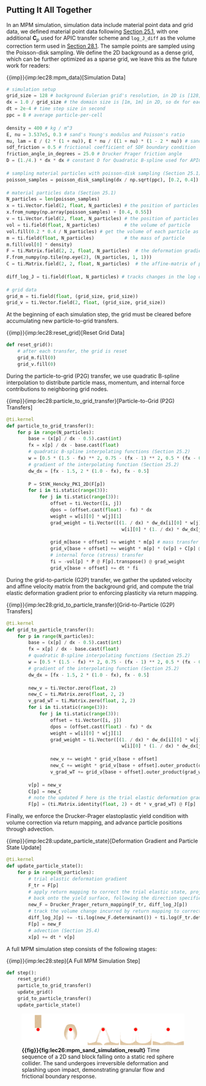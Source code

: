 ## Putting It All Together

In an MPM simulation, simulation data include material point data and grid data, we defined material point data following [Section 25.1](./lec25.1-material_particles.md), with one additional $\mathbf{C}_p$ used for APIC transfer scheme and `log_J_diff` as the volume correction term used in [Section 28.1](./lec28.1-drucker_prager.md). The sample points are sampled using the Poisson-disk sampling. We define the 2D background as a dense grid, which can be further optimized as a sparse grid, we leave this as the  future work for readers:

{{imp}}{imp:lec28:mpm_data}[Simulation Data]
``` Python
# simulation setup
grid_size = 128 # background Eulerian grid's resolution, in 2D is [128, 128]
dx = 1.0 / grid_size # the domain size is [1m, 1m] in 2D, so dx for each cell is (1/128)m
dt = 2e-4 # time step size in second
ppc = 8 # average particle-per-cell

density = 400 # kg / m^3
E, nu = 3.537e5, 0.3 # sand's Young's modulus and Poisson's ratio
mu, lam = E / (2 * (1 + nu)), E * nu / ((1 + nu) * (1 - 2 * nu)) # sand's Lame parameters
sdf_friction = 0.5 # frictional coefficient of SDF boundary condition
friction_angle_in_degrees = 25.0 # Drucker Prager friction angle
D = (1./4.) * dx * dx # constant D for Quadratic B-spline used for APIC

# sampling material particles with poisson-disk sampling (Section 25.1)
poisson_samples = poisson_disk_sampling(dx / np.sqrt(ppc), [0.2, 0.4]) # simulating a [30cm, 50cm] sand block

# material particles data (Section 25.1)
N_particles = len(poisson_samples)
x = ti.Vector.field(2, float, N_particles) # the position of particles
x.from_numpy(np.array(poisson_samples) + [0.4, 0.55])
v = ti.Vector.field(2, float, N_particles) # the position of particles
vol = ti.field(float, N_particles)         # the volume of particle
vol.fill(0.2 * 0.4 / N_particles) # get the volume of each particle as V_rest / N_particles
m = ti.field(float, N_particles)           # the mass of particle
m.fill(vol[0] * density)
F = ti.Matrix.field(2, 2, float, N_particles)  # the deformation gradient of particles
F.from_numpy(np.tile(np.eye(2), (N_particles, 1, 1)))
C = ti.Matrix.field(2, 2, float, N_particles)  # the affine-matrix of particles

diff_log_J = ti.field(float, N_particles) # tracks changes in the log of the volume gained during extension

# grid data
grid_m = ti.field(float, (grid_size, grid_size))
grid_v = ti.Vector.field(2, float, (grid_size, grid_size))
```

At the beginning of each simulation step, the grid must be cleared before accumulating new particle-to-grid transfers.

{{imp}}{imp:lec28:reset_grid}[Reset Grid Data]
``` Python
def reset_grid():
    # after each transfer, the grid is reset
    grid_m.fill(0)
    grid_v.fill(0)
```

During the particle-to-grid (P2G) transfer, we use quadratic B-spline interpolation to distribute particle mass, momentum, and internal force contributions to neighboring grid nodes.

{{imp}}{imp:lec28:particle_to_grid_transfer}[Particle-to-Grid (P2G) Transfers]
``` Python
@ti.kernel
def particle_to_grid_transfer():
    for p in range(N_particles):
        base = (x[p] / dx - 0.5).cast(int)
        fx = x[p] / dx - base.cast(float)
        # quadratic B-spline interpolating functions (Section 25.2)
        w = [0.5 * (1.5 - fx) ** 2, 0.75 - (fx - 1) ** 2, 0.5 * (fx - 0.5) ** 2]
        # gradient of the interpolating function (Section 25.2)
        dw_dx = [fx - 1.5, 2 * (1.0 - fx), fx - 0.5]

        P = StVK_Hencky_PK1_2D(F[p])
        for i in ti.static(range(3)):
            for j in ti.static(range(3)):
                offset = ti.Vector([i, j])
                dpos = (offset.cast(float) - fx) * dx
                weight = w[i][0] * w[j][1]
                grad_weight = ti.Vector([(1. / dx) * dw_dx[i][0] * w[j][1], 
                                          w[i][0] * (1. / dx) * dw_dx[j][1]])

                grid_m[base + offset] += weight * m[p] # mass transfer
                grid_v[base + offset] += weight * m[p] * (v[p] + C[p] @ dpos) # momentum Transfer, APIC formulation
                # internal force (stress) transfer
                fi = -vol[p] * P @ F[p].transpose() @ grad_weight
                grid_v[base + offset] += dt * fi
```

During the grid-to-particle (G2P) transfer, we gather the updated velocity and affine velocity matrix from the background grid, and compute the trial elastic deformation gradient prior to enforcing plasticity via return mapping.

{{imp}}{imp:lec28:grid_to_particle_transfer}[Grid-to-Particle (G2P) Transfers]
``` Python
@ti.kernel
def grid_to_particle_transfer():
    for p in range(N_particles):
        base = (x[p] / dx - 0.5).cast(int)
        fx = x[p] / dx - base.cast(float)
        # quadratic B-spline interpolating functions (Section 25.2)
        w = [0.5 * (1.5 - fx) ** 2, 0.75 - (fx - 1) ** 2, 0.5 * (fx - 0.5) ** 2]
        # gradient of the interpolating function (Section 25.2)
        dw_dx = [fx - 1.5, 2 * (1.0 - fx), fx - 0.5]

        new_v = ti.Vector.zero(float, 2)
        new_C = ti.Matrix.zero(float, 2, 2)
        v_grad_wT = ti.Matrix.zero(float, 2, 2)
        for i in ti.static(range(3)):
            for j in ti.static(range(3)):
                offset = ti.Vector([i, j])
                dpos = (offset.cast(float) - fx) * dx
                weight = w[i][0] * w[j][1]
                grad_weight = ti.Vector([(1. / dx) * dw_dx[i][0] * w[j][1], 
                                          w[i][0] * (1. / dx) * dw_dx[j][1]])

                new_v += weight * grid_v[base + offset]
                new_C += weight * grid_v[base + offset].outer_product(dpos) / D
                v_grad_wT += grid_v[base + offset].outer_product(grad_weight)

        v[p] = new_v
        C[p] = new_C
        # note the updated F here is the trial elastic deformation gradient
        F[p] = (ti.Matrix.identity(float, 2) + dt * v_grad_wT) @ F[p]
```

Finally, we enforce the Drucker-Prager elastoplastic yield condition with volume correction via return mapping, and advance particle positions through advection.

{{imp}}{imp:lec28:update_particle_state}[Deformation Gradient and Particle State Update]
``` Python
@ti.kernel
def update_particle_state():
    for p in range(N_particles):
        # trial elastic deformation gradient
        F_tr = F[p]
        # apply return mapping to correct the trial elastic state, projecting the stress induced by F_tr
        # back onto the yield surface, following the direction specified by the plastic flow rule. (Section 26.2)
        new_F = Drucker_Prager_return_mapping(F_tr, diff_log_J[p])
        # track the volume change incurred by return mapping to correct volume, following https://dl.acm.org/doi/10.1145/3072959.3073651 sec 4.3.4
        diff_log_J[p] += -ti.log(new_F.determinant()) + ti.log(F_tr.determinant()) # formula (26)
        F[p] = new_F
        # advection (Section 25.4)
        x[p] += dt * v[p]
```

A full MPM simulation step consists of the following stages:

{{imp}}{imp:lec28:step}[A Full MPM Simulation Step]
``` Python
def step():
    reset_grid()
    particle_to_grid_transfer()
    update_grid()
    grid_to_particle_transfer()
    update_particle_state()
```

<figure>
    <center>
    <img src="img/lec28/mpm_sand_simulation_result.png">
    </center>
    <figcaption><b>{{fig}}{fig:lec26:mpm_sand_simulation_result}</b> Time sequence of a 2D sand block falling onto a static red sphere collider. The sand undergoes irreversible deformation and splashing upon impact, demonstrating granular flow and frictional boundary response. </figcaption>
</figure>